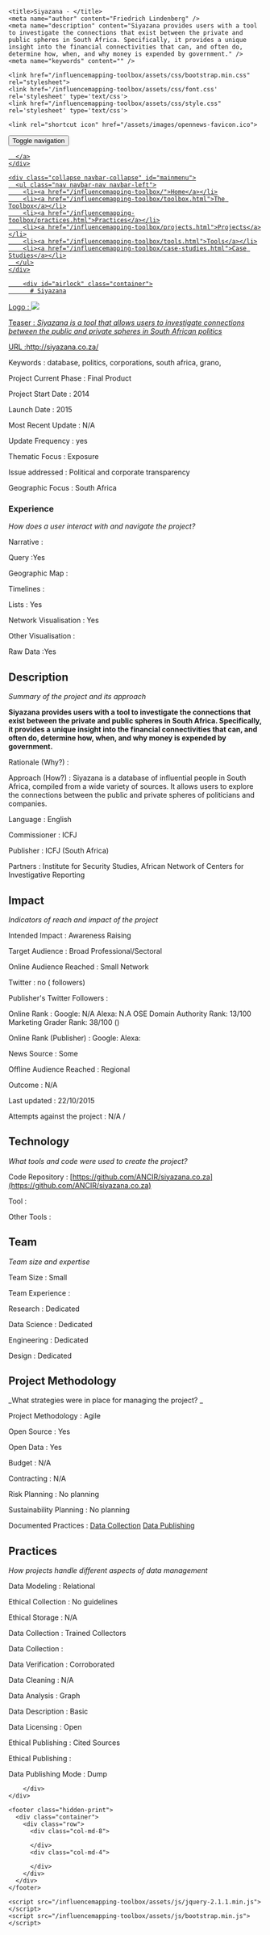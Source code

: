 <!DOCTYPE html>
<html>
  <head>
    <meta charset="utf-8">
    <meta http-equiv="X-UA-Compatible" content="IE=edge,chrome=1">
    <meta name="viewport" content="width=device-width, initial-scale=1.0">

    <title>Siyazana - </title>
    <meta name="author" content="Friedrich Lindenberg" />
    <meta name="description" content="Siyazana provides users with a tool to investigate the connections that exist between the private and public spheres in South Africa. Specifically, it provides a unique insight into the financial connectivities that can, and often do, determine how, when, and why money is expended by government." />
    <meta name="keywords" content="" />

    <link href="/influencemapping-toolbox/assets/css/bootstrap.min.css" rel="stylesheet">
    <link href='/influencemapping-toolbox/assets/css/font.css' rel='stylesheet' type='text/css'>
    <link href="/influencemapping-toolbox/assets/css/style.css" rel='stylesheet' type='text/css'>

    <link rel="shortcut icon" href="/assets/images/opennews-favicon.ico">
  </head>
  <body>
    <div id="page">
      <nav class="navbar navbar-default navbar-static-top" role="navigation">
  <div class="container">
    <div class="navbar-header">
      <button type="button" class="navbar-toggle" data-toggle="collapse"
        data-target="#mainmenu">
        <span class="sr-only">Toggle navigation</span>
        <span class="icon-bar"></span>
        <span class="icon-bar"></span>
        <span class="icon-bar"></span>
      </button>
      <a class="navbar-brand" href="/">
        
      </a>
    </div>

    <div class="collapse navbar-collapse" id="mainmenu">
      <ul class="nav navbar-nav navbar-left">
        <li><a href="/influencemapping-toolbox/">Home</a></li>
        <li><a href="/influencemapping-toolbox/toolbox.html">The Toolbox</a></li>
        <li><a href="/influencemapping-toolbox/practices.html">Practices</a></li>
        <li><a href="/influencemapping-toolbox/projects.html">Projects</a></li>
        <li><a href="/influencemapping-toolbox/tools.html">Tools</a></li>
        <li><a href="/influencemapping-toolbox/case-studies.html">Case Studies</a></li>
      </ul>
    </div>
  </div>
</nav>

        <div id="airlock" class="container">
          # Siyazana

Logo
: ![](http://siyazana.co.za/static/images/logo.svg)

Teaser
: _Siyazana is a tool that allows users to investigate connections between the public and private spheres in South African politics_

URL
:http://siyazana.co.za/


Keywords
: database, politics, corporations, south africa, grano, 



Project Current Phase
: Final Product

	

Project Start Date
: 2014



Launch Date
: 2015



Most Recent Update
: N/A



Update Frequency
: yes



Thematic Focus
: Exposure



Issue addressed
: Political and corporate transparency



Geographic Focus
: South Africa


### Experience

_How does a user interact with and navigate the project?_

Narrative
:  

Query
:Yes 

Geographic Map
:  

Timelines
:  

Lists
: Yes 

Network Visualisation
:  Yes

Other Visualisation
:   

Raw Data 
:Yes

## Description

_Summary of the project and its approach_

__Siyazana provides users with a tool to investigate the connections that exist between the private and public spheres in South Africa. Specifically, it provides a unique insight into the financial connectivities that can, and often do, determine how, when, and why money is expended by government.__


Rationale (Why?)
: 



Approach (How?)
: Siyazana is a database of influential people in South Africa, compiled from a wide variety of sources. It allows users to explore the connections between the public and private spheres of politicians and companies.



Language
: English



Commissioner
: ICFJ



Publisher
: ICFJ (South Africa)



Partners
: Institute for Security Studies, African Network of Centers for Investigative Reporting


## Impact

_Indicators of reach and impact of the project_

Intended Impact
: Awareness Raising



Target Audience
: Broad Professional/Sectoral



Online Audience Reached
: Small Network



Twitter
: no ( followers)



Publisher's Twitter Followers
: 



Online Rank
:  Google: N/A   Alexa: N.A  OSE Domain Authority Rank: 13/100 Marketing Grader Rank: 38/100 ()


Online Rank (Publisher)
:  Google:   Alexa: 



News Source
: Some



Offline Audience Reached
: Regional 



Outcome
: N/A



Last updated
: 22/10/2015


Attempts against the project
: N/A  / 


## Technology

_What tools and code were used to create the project?_

Code Repository
: [https://github.com/ANCIR/siyazana.co.za](https://github.com/ANCIR/siyazana.co.za)



Tool
: 



Other Tools
: 


## Team

_Team size and expertise_

Team Size
: Small



Team Experience
:  

Research
: Dedicated 

Data Science
: Dedicated 

Engineering
:  Dedicated

Design
: Dedicated


## Project Methodology

_What strategies were in place for managing the project? _

Project Methodology
: Agile



Open Source
: Yes



Open Data
: Yes



Budget
: N/A



Contracting
: N/A



Risk Planning
: No planning



Sustainability Planning
: No planning


Documented Practices
: [Data Collection](http://siyazana.co.za/pages/data.html) [Data Publishing](http://siyazana.co.za/pages/data.html) []()


## Practices

_How projects handle different aspects of data management_

Data Modeling
: Relational



Ethical Collection
: No guidelines



Ethical Storage
: N/A



Data Collection
: Trained Collectors



Data Collection
: 



Data Verification
: Corroborated



Data Cleaning
: N/A



Data Analysis
: Graph



Data Description
: Basic



Data Licensing
: Open



Ethical Publishing
: Cited Sources



Ethical Publishing
: 



Data Publishing Mode
: Dump

        </div>
    </div>

    <footer class="hidden-print">
      <div class="container">
        <div class="row">
          <div class="col-md-8">
            
          </div>
          <div class="col-md-4">
            
          </div>
        </div>
      </div>
    </footer>

    <script src="/influencemapping-toolbox/assets/js/jquery-2.1.1.min.js"></script>
    <script src="/influencemapping-toolbox/assets/js/bootstrap.min.js"></script>
  </body>
</html>
